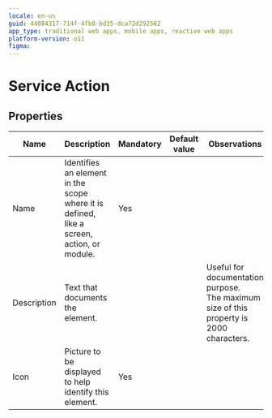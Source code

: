 ```yaml
---
locale: en-us
guid: 44084317-714f-4fb8-bd35-dca72d292562
app_type: traditional web apps, mobile apps, reactive web apps
platform-version: o11
figma:
---
```


# Service Action


## Properties

<table markdown="1">
<thead>
<tr>
<th>Name</th>
<th>Description</th>
<th>Mandatory</th>
<th>Default value</th>
<th>Observations</th>
</tr>
</thead>
<tbody>
<tr>
<td title="Name">Name</td>
<td>Identifies an element in the scope where it is defined, like a screen, action, or module.</td>
<td>Yes</td>
<td></td>
<td></td>
</tr>
<tr>
<td title="Description">Description</td>
<td>Text that documents the element.</td>
<td></td>
<td></td>
<td>Useful for documentation purpose.<br/>The maximum size of this property is 2000 characters.</td>
</tr>
<tr>
<td title="Icon">Icon</td>
<td>Picture to be displayed to help identify this element.</td>
<td>Yes</td>
<td></td>
<td></td>
</tr>
</tbody>
</table>

